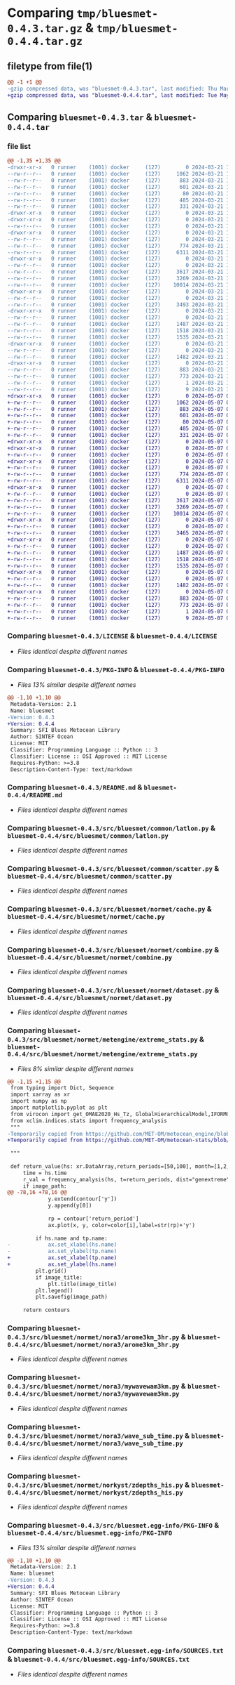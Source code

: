 # Comparing `tmp/bluesmet-0.4.3.tar.gz` & `tmp/bluesmet-0.4.4.tar.gz`

## filetype from file(1)

```diff
@@ -1 +1 @@
-gzip compressed data, was "bluesmet-0.4.3.tar", last modified: Thu Mar 21 12:12:55 2024, max compression
+gzip compressed data, was "bluesmet-0.4.4.tar", last modified: Tue May  7 07:17:11 2024, max compression
```

## Comparing `bluesmet-0.4.3.tar` & `bluesmet-0.4.4.tar`

### file list

```diff
@@ -1,35 +1,35 @@
-drwxr-xr-x   0 runner    (1001) docker     (127)        0 2024-03-21 12:12:55.427098 bluesmet-0.4.3/
--rw-r--r--   0 runner    (1001) docker     (127)     1062 2024-03-21 12:11:35.000000 bluesmet-0.4.3/LICENSE
--rw-r--r--   0 runner    (1001) docker     (127)      883 2024-03-21 12:12:55.427098 bluesmet-0.4.3/PKG-INFO
--rw-r--r--   0 runner    (1001) docker     (127)      601 2024-03-21 12:11:35.000000 bluesmet-0.4.3/README.md
--rw-r--r--   0 runner    (1001) docker     (127)       80 2024-03-21 12:11:35.000000 bluesmet-0.4.3/pyproject.toml
--rw-r--r--   0 runner    (1001) docker     (127)      485 2024-03-21 12:12:55.427098 bluesmet-0.4.3/setup.cfg
--rw-r--r--   0 runner    (1001) docker     (127)      331 2024-03-21 12:11:35.000000 bluesmet-0.4.3/setup.py
-drwxr-xr-x   0 runner    (1001) docker     (127)        0 2024-03-21 12:12:55.423098 bluesmet-0.4.3/src/
-drwxr-xr-x   0 runner    (1001) docker     (127)        0 2024-03-21 12:12:55.423098 bluesmet-0.4.3/src/bluesmet/
--rw-r--r--   0 runner    (1001) docker     (127)        0 2024-03-21 12:11:35.000000 bluesmet-0.4.3/src/bluesmet/__init__.py
-drwxr-xr-x   0 runner    (1001) docker     (127)        0 2024-03-21 12:12:55.423098 bluesmet-0.4.3/src/bluesmet/common/
--rw-r--r--   0 runner    (1001) docker     (127)        0 2024-03-21 12:11:35.000000 bluesmet-0.4.3/src/bluesmet/common/__init__.py
--rw-r--r--   0 runner    (1001) docker     (127)      774 2024-03-21 12:11:35.000000 bluesmet-0.4.3/src/bluesmet/common/latlon.py
--rw-r--r--   0 runner    (1001) docker     (127)     6311 2024-03-21 12:11:35.000000 bluesmet-0.4.3/src/bluesmet/common/scatter.py
-drwxr-xr-x   0 runner    (1001) docker     (127)        0 2024-03-21 12:12:55.427098 bluesmet-0.4.3/src/bluesmet/normet/
--rw-r--r--   0 runner    (1001) docker     (127)        0 2024-03-21 12:11:35.000000 bluesmet-0.4.3/src/bluesmet/normet/__init__.py
--rw-r--r--   0 runner    (1001) docker     (127)     3617 2024-03-21 12:11:35.000000 bluesmet-0.4.3/src/bluesmet/normet/cache.py
--rw-r--r--   0 runner    (1001) docker     (127)     3269 2024-03-21 12:11:35.000000 bluesmet-0.4.3/src/bluesmet/normet/combine.py
--rw-r--r--   0 runner    (1001) docker     (127)    10014 2024-03-21 12:11:35.000000 bluesmet-0.4.3/src/bluesmet/normet/dataset.py
-drwxr-xr-x   0 runner    (1001) docker     (127)        0 2024-03-21 12:12:55.427098 bluesmet-0.4.3/src/bluesmet/normet/metengine/
--rw-r--r--   0 runner    (1001) docker     (127)        0 2024-03-21 12:11:35.000000 bluesmet-0.4.3/src/bluesmet/normet/metengine/__init__.py
--rw-r--r--   0 runner    (1001) docker     (127)     3493 2024-03-21 12:11:35.000000 bluesmet-0.4.3/src/bluesmet/normet/metengine/extreme_stats.py
-drwxr-xr-x   0 runner    (1001) docker     (127)        0 2024-03-21 12:12:55.427098 bluesmet-0.4.3/src/bluesmet/normet/nora3/
--rw-r--r--   0 runner    (1001) docker     (127)        0 2024-03-21 12:11:35.000000 bluesmet-0.4.3/src/bluesmet/normet/nora3/__init__.py
--rw-r--r--   0 runner    (1001) docker     (127)     1487 2024-03-21 12:11:35.000000 bluesmet-0.4.3/src/bluesmet/normet/nora3/arome3km_3hr.py
--rw-r--r--   0 runner    (1001) docker     (127)     1518 2024-03-21 12:11:35.000000 bluesmet-0.4.3/src/bluesmet/normet/nora3/mywavewam3km.py
--rw-r--r--   0 runner    (1001) docker     (127)     1535 2024-03-21 12:11:35.000000 bluesmet-0.4.3/src/bluesmet/normet/nora3/wave_sub_time.py
-drwxr-xr-x   0 runner    (1001) docker     (127)        0 2024-03-21 12:12:55.427098 bluesmet-0.4.3/src/bluesmet/normet/norkyst/
--rw-r--r--   0 runner    (1001) docker     (127)        0 2024-03-21 12:11:35.000000 bluesmet-0.4.3/src/bluesmet/normet/norkyst/__init__.py
--rw-r--r--   0 runner    (1001) docker     (127)     1482 2024-03-21 12:11:35.000000 bluesmet-0.4.3/src/bluesmet/normet/norkyst/zdepths_his.py
-drwxr-xr-x   0 runner    (1001) docker     (127)        0 2024-03-21 12:12:55.423098 bluesmet-0.4.3/src/bluesmet.egg-info/
--rw-r--r--   0 runner    (1001) docker     (127)      883 2024-03-21 12:12:55.000000 bluesmet-0.4.3/src/bluesmet.egg-info/PKG-INFO
--rw-r--r--   0 runner    (1001) docker     (127)      773 2024-03-21 12:12:55.000000 bluesmet-0.4.3/src/bluesmet.egg-info/SOURCES.txt
--rw-r--r--   0 runner    (1001) docker     (127)        1 2024-03-21 12:12:55.000000 bluesmet-0.4.3/src/bluesmet.egg-info/dependency_links.txt
--rw-r--r--   0 runner    (1001) docker     (127)        9 2024-03-21 12:12:55.000000 bluesmet-0.4.3/src/bluesmet.egg-info/top_level.txt
+drwxr-xr-x   0 runner    (1001) docker     (127)        0 2024-05-07 07:17:11.971500 bluesmet-0.4.4/
+-rw-r--r--   0 runner    (1001) docker     (127)     1062 2024-05-07 07:16:17.000000 bluesmet-0.4.4/LICENSE
+-rw-r--r--   0 runner    (1001) docker     (127)      883 2024-05-07 07:17:11.971500 bluesmet-0.4.4/PKG-INFO
+-rw-r--r--   0 runner    (1001) docker     (127)      601 2024-05-07 07:16:17.000000 bluesmet-0.4.4/README.md
+-rw-r--r--   0 runner    (1001) docker     (127)       80 2024-05-07 07:16:17.000000 bluesmet-0.4.4/pyproject.toml
+-rw-r--r--   0 runner    (1001) docker     (127)      485 2024-05-07 07:17:11.971500 bluesmet-0.4.4/setup.cfg
+-rw-r--r--   0 runner    (1001) docker     (127)      331 2024-05-07 07:16:17.000000 bluesmet-0.4.4/setup.py
+drwxr-xr-x   0 runner    (1001) docker     (127)        0 2024-05-07 07:17:11.967500 bluesmet-0.4.4/src/
+drwxr-xr-x   0 runner    (1001) docker     (127)        0 2024-05-07 07:17:11.967500 bluesmet-0.4.4/src/bluesmet/
+-rw-r--r--   0 runner    (1001) docker     (127)        0 2024-05-07 07:16:17.000000 bluesmet-0.4.4/src/bluesmet/__init__.py
+drwxr-xr-x   0 runner    (1001) docker     (127)        0 2024-05-07 07:17:11.967500 bluesmet-0.4.4/src/bluesmet/common/
+-rw-r--r--   0 runner    (1001) docker     (127)        0 2024-05-07 07:16:17.000000 bluesmet-0.4.4/src/bluesmet/common/__init__.py
+-rw-r--r--   0 runner    (1001) docker     (127)      774 2024-05-07 07:16:17.000000 bluesmet-0.4.4/src/bluesmet/common/latlon.py
+-rw-r--r--   0 runner    (1001) docker     (127)     6311 2024-05-07 07:16:17.000000 bluesmet-0.4.4/src/bluesmet/common/scatter.py
+drwxr-xr-x   0 runner    (1001) docker     (127)        0 2024-05-07 07:17:11.967500 bluesmet-0.4.4/src/bluesmet/normet/
+-rw-r--r--   0 runner    (1001) docker     (127)        0 2024-05-07 07:16:17.000000 bluesmet-0.4.4/src/bluesmet/normet/__init__.py
+-rw-r--r--   0 runner    (1001) docker     (127)     3617 2024-05-07 07:16:17.000000 bluesmet-0.4.4/src/bluesmet/normet/cache.py
+-rw-r--r--   0 runner    (1001) docker     (127)     3269 2024-05-07 07:16:17.000000 bluesmet-0.4.4/src/bluesmet/normet/combine.py
+-rw-r--r--   0 runner    (1001) docker     (127)    10014 2024-05-07 07:16:17.000000 bluesmet-0.4.4/src/bluesmet/normet/dataset.py
+drwxr-xr-x   0 runner    (1001) docker     (127)        0 2024-05-07 07:17:11.967500 bluesmet-0.4.4/src/bluesmet/normet/metengine/
+-rw-r--r--   0 runner    (1001) docker     (127)        0 2024-05-07 07:16:17.000000 bluesmet-0.4.4/src/bluesmet/normet/metengine/__init__.py
+-rw-r--r--   0 runner    (1001) docker     (127)     3465 2024-05-07 07:16:17.000000 bluesmet-0.4.4/src/bluesmet/normet/metengine/extreme_stats.py
+drwxr-xr-x   0 runner    (1001) docker     (127)        0 2024-05-07 07:17:11.967500 bluesmet-0.4.4/src/bluesmet/normet/nora3/
+-rw-r--r--   0 runner    (1001) docker     (127)        0 2024-05-07 07:16:17.000000 bluesmet-0.4.4/src/bluesmet/normet/nora3/__init__.py
+-rw-r--r--   0 runner    (1001) docker     (127)     1487 2024-05-07 07:16:17.000000 bluesmet-0.4.4/src/bluesmet/normet/nora3/arome3km_3hr.py
+-rw-r--r--   0 runner    (1001) docker     (127)     1518 2024-05-07 07:16:17.000000 bluesmet-0.4.4/src/bluesmet/normet/nora3/mywavewam3km.py
+-rw-r--r--   0 runner    (1001) docker     (127)     1535 2024-05-07 07:16:17.000000 bluesmet-0.4.4/src/bluesmet/normet/nora3/wave_sub_time.py
+drwxr-xr-x   0 runner    (1001) docker     (127)        0 2024-05-07 07:17:11.967500 bluesmet-0.4.4/src/bluesmet/normet/norkyst/
+-rw-r--r--   0 runner    (1001) docker     (127)        0 2024-05-07 07:16:17.000000 bluesmet-0.4.4/src/bluesmet/normet/norkyst/__init__.py
+-rw-r--r--   0 runner    (1001) docker     (127)     1482 2024-05-07 07:16:17.000000 bluesmet-0.4.4/src/bluesmet/normet/norkyst/zdepths_his.py
+drwxr-xr-x   0 runner    (1001) docker     (127)        0 2024-05-07 07:17:11.967500 bluesmet-0.4.4/src/bluesmet.egg-info/
+-rw-r--r--   0 runner    (1001) docker     (127)      883 2024-05-07 07:17:11.000000 bluesmet-0.4.4/src/bluesmet.egg-info/PKG-INFO
+-rw-r--r--   0 runner    (1001) docker     (127)      773 2024-05-07 07:17:11.000000 bluesmet-0.4.4/src/bluesmet.egg-info/SOURCES.txt
+-rw-r--r--   0 runner    (1001) docker     (127)        1 2024-05-07 07:17:11.000000 bluesmet-0.4.4/src/bluesmet.egg-info/dependency_links.txt
+-rw-r--r--   0 runner    (1001) docker     (127)        9 2024-05-07 07:17:11.000000 bluesmet-0.4.4/src/bluesmet.egg-info/top_level.txt
```

### Comparing `bluesmet-0.4.3/LICENSE` & `bluesmet-0.4.4/LICENSE`

 * *Files identical despite different names*

### Comparing `bluesmet-0.4.3/PKG-INFO` & `bluesmet-0.4.4/PKG-INFO`

 * *Files 13% similar despite different names*

```diff
@@ -1,10 +1,10 @@
 Metadata-Version: 2.1
 Name: bluesmet
-Version: 0.4.3
+Version: 0.4.4
 Summary: SFI Blues Metocean Library
 Author: SINTEF Ocean
 License: MIT
 Classifier: Programming Language :: Python :: 3
 Classifier: License :: OSI Approved :: MIT License
 Requires-Python: >=3.8
 Description-Content-Type: text/markdown
```

### Comparing `bluesmet-0.4.3/README.md` & `bluesmet-0.4.4/README.md`

 * *Files identical despite different names*

### Comparing `bluesmet-0.4.3/src/bluesmet/common/latlon.py` & `bluesmet-0.4.4/src/bluesmet/common/latlon.py`

 * *Files identical despite different names*

### Comparing `bluesmet-0.4.3/src/bluesmet/common/scatter.py` & `bluesmet-0.4.4/src/bluesmet/common/scatter.py`

 * *Files identical despite different names*

### Comparing `bluesmet-0.4.3/src/bluesmet/normet/cache.py` & `bluesmet-0.4.4/src/bluesmet/normet/cache.py`

 * *Files identical despite different names*

### Comparing `bluesmet-0.4.3/src/bluesmet/normet/combine.py` & `bluesmet-0.4.4/src/bluesmet/normet/combine.py`

 * *Files identical despite different names*

### Comparing `bluesmet-0.4.3/src/bluesmet/normet/dataset.py` & `bluesmet-0.4.4/src/bluesmet/normet/dataset.py`

 * *Files identical despite different names*

### Comparing `bluesmet-0.4.3/src/bluesmet/normet/metengine/extreme_stats.py` & `bluesmet-0.4.4/src/bluesmet/normet/metengine/extreme_stats.py`

 * *Files 8% similar despite different names*

```diff
@@ -1,15 +1,15 @@
 from typing import Dict, Sequence
 import xarray as xr
 import numpy as np
 import matplotlib.pyplot as plt
 from virocon import get_OMAE2020_Hs_Tz, GlobalHierarchicalModel,IFORMContour
 from xclim.indices.stats import frequency_analysis
 """
-Temporarily copied from https://github.com/MET-OM/metocean_engine/blob/dev/metocean_engine/extreme_stats.py with permissions until the library is made public
+Temporarily copied from https://github.com/MET-OM/metocean-stats/blob/main/metocean_stats/stats/extreme_stats.py with permissions
 
 """
 
 def return_value(hs: xr.DataArray,return_periods=[50,100], month=[1,2,3,4,5, 6, 7, 8, 9, 10,11,12], image_path=None) -> xr.DataArray:
     time = hs.time
     r_val = frequency_analysis(hs, t=return_periods, dist="genextreme", mode="max", freq="YS", month=month)
     if image_path:
@@ -78,16 +78,16 @@
             y.extend(contour['y'])
             y.append(y[0])
 
             rp = contour['return_period']
             ax.plot(x, y, color=color[i],label=str(rp)+'y')
 
         if hs.name and tp.name:
-            ax.set_xlabel(hs.name)
-            ax.set_ylabel(tp.name)
+            ax.set_xlabel(tp.name)
+            ax.set_ylabel(hs.name)
         plt.grid()
         if image_title:
             plt.title(image_title)
         plt.legend()
         plt.savefig(image_path)
 
     return contours
```

### Comparing `bluesmet-0.4.3/src/bluesmet/normet/nora3/arome3km_3hr.py` & `bluesmet-0.4.4/src/bluesmet/normet/nora3/arome3km_3hr.py`

 * *Files identical despite different names*

### Comparing `bluesmet-0.4.3/src/bluesmet/normet/nora3/mywavewam3km.py` & `bluesmet-0.4.4/src/bluesmet/normet/nora3/mywavewam3km.py`

 * *Files identical despite different names*

### Comparing `bluesmet-0.4.3/src/bluesmet/normet/nora3/wave_sub_time.py` & `bluesmet-0.4.4/src/bluesmet/normet/nora3/wave_sub_time.py`

 * *Files identical despite different names*

### Comparing `bluesmet-0.4.3/src/bluesmet/normet/norkyst/zdepths_his.py` & `bluesmet-0.4.4/src/bluesmet/normet/norkyst/zdepths_his.py`

 * *Files identical despite different names*

### Comparing `bluesmet-0.4.3/src/bluesmet.egg-info/PKG-INFO` & `bluesmet-0.4.4/src/bluesmet.egg-info/PKG-INFO`

 * *Files 13% similar despite different names*

```diff
@@ -1,10 +1,10 @@
 Metadata-Version: 2.1
 Name: bluesmet
-Version: 0.4.3
+Version: 0.4.4
 Summary: SFI Blues Metocean Library
 Author: SINTEF Ocean
 License: MIT
 Classifier: Programming Language :: Python :: 3
 Classifier: License :: OSI Approved :: MIT License
 Requires-Python: >=3.8
 Description-Content-Type: text/markdown
```

### Comparing `bluesmet-0.4.3/src/bluesmet.egg-info/SOURCES.txt` & `bluesmet-0.4.4/src/bluesmet.egg-info/SOURCES.txt`

 * *Files identical despite different names*

